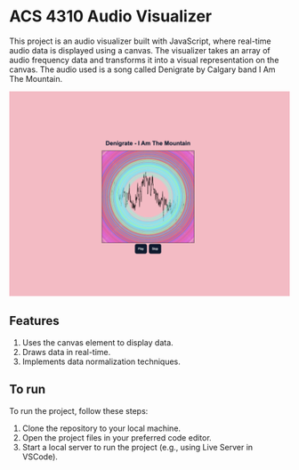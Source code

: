 # ACS 4310 Audio Visualizer

This project is an audio visualizer built with JavaScript, where real-time audio data is displayed using a canvas. The visualizer takes an array of audio frequency data and transforms it into a visual representation on the canvas. The audio used is a song called Denigrate by Calgary band I Am The Mountain.

![Audio Visualizer](avpic.png)

## Features

1. Uses the canvas element to display data.
2. Draws data in real-time.
3. Implements data normalization techniques.

## To run

To run the project, follow these steps:

1. Clone the repository to your local machine.
2. Open the project files in your preferred code editor.
3. Start a local server to run the project (e.g., using Live Server in VSCode).


